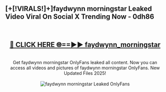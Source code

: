 <h2>[+[!VIRALS!]+]faydwynn morningstar Leaked Video Viral On Social X Trending Now - 0dh86</h2>
<br>
<div align="center">
<h2><a href="https://libra.edu.pl?faydwynn_morningstar" rel="nofollow">🔴 CLICK HERE 🌐==►► faydwynn_morningstar</a></h2>
<br>
Get faydwynn morningstar OnlyFans leaked all content. Now you can access all videos and pictures of faydwynn morningstar OnlyFans. New Updated Files 2025!
<br>
<br>
<a href="https://libra.edu.pl?faydwynn_morningstar" rel="nofollow" data-target="animated-image.originalLink"><img src="https://i.ibb.co.com/WyWwxjT/player-gif2.gif" alt="faydwynn morningstar Leaked OnlyFans" style="max-width: 100%; display: inline-block;" data-target="animated-image.originalImage"></a>
</div>
<br>